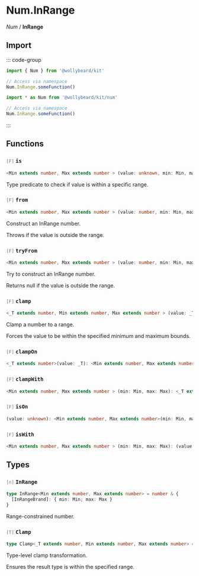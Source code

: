 # Num.InRange

_Num_ / **InRange**

## Import

::: code-group

```typescript [Namespace]
import { Num } from '@wollybeard/kit'

// Access via namespace
Num.InRange.someFunction()
```

```typescript [Barrel]
import * as Num from '@wollybeard/kit/num'

// Access via namespace
Num.InRange.someFunction()
```

:::

## Functions

### <span style="opacity: 0.6; font-weight: normal; font-size: 0.85em;">`[F]`</span> `is`

```typescript
<Min extends number, Max extends number > (value: unknown, min: Min, max: Max): boolean
```

<SourceLink href="https://github.com/jasonkuhrt/kit/blob/main/./src/domains/num/in-range/in-range.ts#L18" />

Type predicate to check if value is within a specific range.

### <span style="opacity: 0.6; font-weight: normal; font-size: 0.85em;">`[F]`</span> `from`

```typescript
<Min extends number, Max extends number > (value: number, min: Min, max: Max): InRange<Min, Max>
```

<SourceLink href="https://github.com/jasonkuhrt/kit/blob/main/./src/domains/num/in-range/in-range.ts#L30" />

Construct an InRange number.

Throws if the value is outside the range.

### <span style="opacity: 0.6; font-weight: normal; font-size: 0.85em;">`[F]`</span> `tryFrom`

```typescript
<Min extends number, Max extends number > (value: number, min: Min, max: Max): InRange<Min, Max> | null
```

<SourceLink href="https://github.com/jasonkuhrt/kit/blob/main/./src/domains/num/in-range/in-range.ts#L45" />

Try to construct an InRange number.

Returns null if the value is outside the range.

### <span style="opacity: 0.6; font-weight: normal; font-size: 0.85em;">`[F]`</span> `clamp`

```typescript
<_T extends number, Min extends number, Max extends number > (value: _T, min: Min, max: Max): Clamp<_T, Min, Max>
```

<SourceLink href="https://github.com/jasonkuhrt/kit/blob/main/./src/domains/num/in-range/in-range.ts#L63" />

Clamp a number to a range.

Forces the value to be within the specified minimum and maximum bounds.

### <span style="opacity: 0.6; font-weight: normal; font-size: 0.85em;">`[F]`</span> `clampOn`

```typescript
<_T extends number>(value: _T): <Min extends number, Max extends number>(min: Min, max: Max) => Clamp<_T, Min, Max>
```

<SourceLink href="https://github.com/jasonkuhrt/kit/blob/main/./src/domains/num/in-range/in-range.ts#L74" />

### <span style="opacity: 0.6; font-weight: normal; font-size: 0.85em;">`[F]`</span> `clampWith`

```typescript
<Min extends number, Max extends number > (min: Min, max: Max): <_T extends number>(value: _T) => Clamp<_T, Min, Max>
```

<SourceLink href="https://github.com/jasonkuhrt/kit/blob/main/./src/domains/num/in-range/in-range.ts#L82" />

### <span style="opacity: 0.6; font-weight: normal; font-size: 0.85em;">`[F]`</span> `isOn`

```typescript
(value: unknown): <Min extends number, Max extends number>(min: Min, max: Max) => boolean
```

<SourceLink href="https://github.com/jasonkuhrt/kit/blob/main/./src/domains/num/in-range/in-range.ts#L90" />

### <span style="opacity: 0.6; font-weight: normal; font-size: 0.85em;">`[F]`</span> `isWith`

```typescript
<Min extends number, Max extends number > (min: Min, max: Max): (value: unknown) => value is InRange<Min, Max>
```

<SourceLink href="https://github.com/jasonkuhrt/kit/blob/main/./src/domains/num/in-range/in-range.ts#L98" />

## Types

### <span style="opacity: 0.6; font-weight: normal; font-size: 0.85em;">`[∩]`</span> `InRange`

```typescript
type InRange<Min extends number, Max extends number> = number & {
  [InRangeBrand]: { min: Min; max: Max }
}
```

<SourceLink href="https://github.com/jasonkuhrt/kit/blob/main/./src/domains/num/in-range/in-range.ts#L11" />

Range-constrained number.

### <span style="opacity: 0.6; font-weight: normal; font-size: 0.85em;">`[T]`</span> `Clamp`

```typescript
type Clamp<_T extends number, Min extends number, Max extends number> = InRange<Min, Max>
```

<SourceLink href="https://github.com/jasonkuhrt/kit/blob/main/./src/domains/num/in-range/in-range.ts#L57" />

Type-level clamp transformation.

Ensures the result type is within the specified range.
